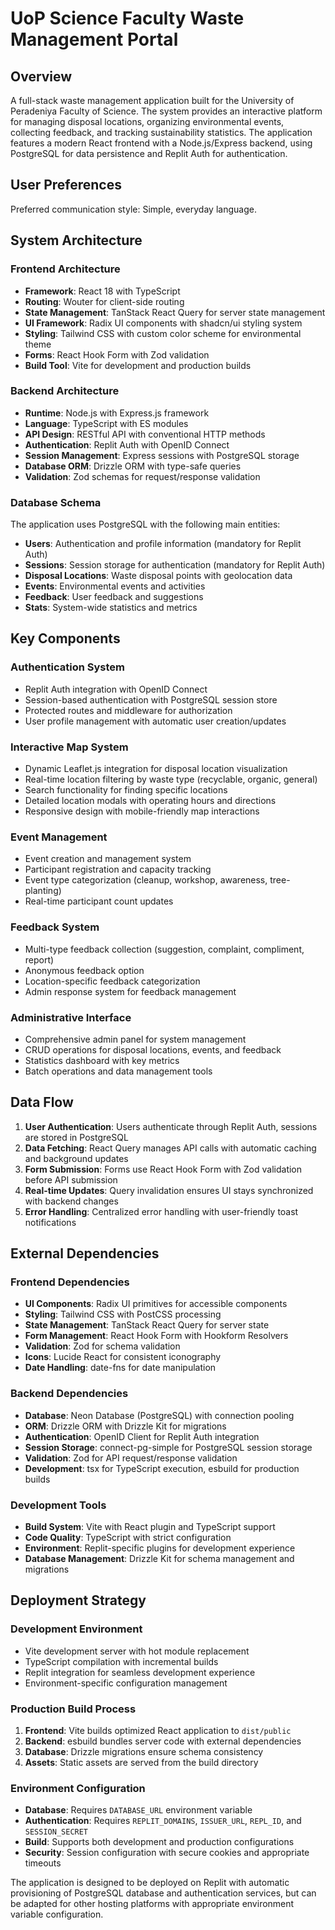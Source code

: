 # UoP Science Faculty Waste Management Portal

## Overview

A full-stack waste management application built for the University of Peradeniya Faculty of Science. The system provides an interactive platform for managing disposal locations, organizing environmental events, collecting feedback, and tracking sustainability statistics. The application features a modern React frontend with a Node.js/Express backend, using PostgreSQL for data persistence and Replit Auth for authentication.

## User Preferences

Preferred communication style: Simple, everyday language.

## System Architecture

### Frontend Architecture
- **Framework**: React 18 with TypeScript
- **Routing**: Wouter for client-side routing
- **State Management**: TanStack React Query for server state management
- **UI Framework**: Radix UI components with shadcn/ui styling system
- **Styling**: Tailwind CSS with custom color scheme for environmental theme
- **Forms**: React Hook Form with Zod validation
- **Build Tool**: Vite for development and production builds

### Backend Architecture
- **Runtime**: Node.js with Express.js framework
- **Language**: TypeScript with ES modules
- **API Design**: RESTful API with conventional HTTP methods
- **Authentication**: Replit Auth with OpenID Connect
- **Session Management**: Express sessions with PostgreSQL storage
- **Database ORM**: Drizzle ORM with type-safe queries
- **Validation**: Zod schemas for request/response validation

### Database Schema
The application uses PostgreSQL with the following main entities:
- **Users**: Authentication and profile information (mandatory for Replit Auth)
- **Sessions**: Session storage for authentication (mandatory for Replit Auth)
- **Disposal Locations**: Waste disposal points with geolocation data
- **Events**: Environmental events and activities
- **Feedback**: User feedback and suggestions
- **Stats**: System-wide statistics and metrics

## Key Components

### Authentication System
- Replit Auth integration with OpenID Connect
- Session-based authentication with PostgreSQL session store
- Protected routes and middleware for authorization
- User profile management with automatic user creation/updates

### Interactive Map System
- Dynamic Leaflet.js integration for disposal location visualization
- Real-time location filtering by waste type (recyclable, organic, general)
- Search functionality for finding specific locations
- Detailed location modals with operating hours and directions
- Responsive design with mobile-friendly map interactions

### Event Management
- Event creation and management system
- Participant registration and capacity tracking
- Event type categorization (cleanup, workshop, awareness, tree-planting)
- Real-time participant count updates

### Feedback System
- Multi-type feedback collection (suggestion, complaint, compliment, report)
- Anonymous feedback option
- Location-specific feedback categorization
- Admin response system for feedback management

### Administrative Interface
- Comprehensive admin panel for system management
- CRUD operations for disposal locations, events, and feedback
- Statistics dashboard with key metrics
- Batch operations and data management tools

## Data Flow

1. **User Authentication**: Users authenticate through Replit Auth, sessions are stored in PostgreSQL
2. **Data Fetching**: React Query manages API calls with automatic caching and background updates
3. **Form Submission**: Forms use React Hook Form with Zod validation before API submission
4. **Real-time Updates**: Query invalidation ensures UI stays synchronized with backend changes
5. **Error Handling**: Centralized error handling with user-friendly toast notifications

## External Dependencies

### Frontend Dependencies
- **UI Components**: Radix UI primitives for accessible components
- **Styling**: Tailwind CSS with PostCSS processing
- **State Management**: TanStack React Query for server state
- **Form Management**: React Hook Form with Hookform Resolvers
- **Validation**: Zod for schema validation
- **Icons**: Lucide React for consistent iconography
- **Date Handling**: date-fns for date manipulation

### Backend Dependencies
- **Database**: Neon Database (PostgreSQL) with connection pooling
- **ORM**: Drizzle ORM with Drizzle Kit for migrations
- **Authentication**: OpenID Client for Replit Auth integration
- **Session Storage**: connect-pg-simple for PostgreSQL session storage
- **Validation**: Zod for API request/response validation
- **Development**: tsx for TypeScript execution, esbuild for production builds

### Development Tools
- **Build System**: Vite with React plugin and TypeScript support
- **Code Quality**: TypeScript with strict configuration
- **Environment**: Replit-specific plugins for development experience
- **Database Management**: Drizzle Kit for schema management and migrations

## Deployment Strategy

### Development Environment
- Vite development server with hot module replacement
- TypeScript compilation with incremental builds
- Replit integration for seamless development experience
- Environment-specific configuration management

### Production Build Process
1. **Frontend**: Vite builds optimized React application to `dist/public`
2. **Backend**: esbuild bundles server code with external dependencies
3. **Database**: Drizzle migrations ensure schema consistency
4. **Assets**: Static assets are served from the build directory

### Environment Configuration
- **Database**: Requires `DATABASE_URL` environment variable
- **Authentication**: Requires `REPLIT_DOMAINS`, `ISSUER_URL`, `REPL_ID`, and `SESSION_SECRET`
- **Build**: Supports both development and production configurations
- **Security**: Session configuration with secure cookies and appropriate timeouts

The application is designed to be deployed on Replit with automatic provisioning of PostgreSQL database and authentication services, but can be adapted for other hosting platforms with appropriate environment variable configuration.